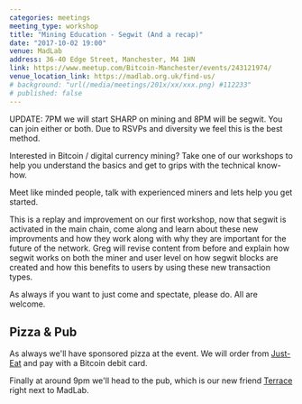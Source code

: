 ```yaml
---
categories: meetings
meeting_type: workshop
title: "Mining Education - Segwit (And a recap)"
date: "2017-10-02 19:00"
venue: MadLab
address: 36-40 Edge Street, Manchester, M4 1HN
link: https://www.meetup.com/Bitcoin-Manchester/events/243121974/
venue_location_link: https://madlab.org.uk/find-us/
# background: "url(/media/meetings/201x/xx/xxx.png) #112233"
# published: false
---
```


UPDATE: 7PM we will start SHARP on mining and 8PM will be segwit. You can join either or both. Due to RSVPs and diversity we feel this is the best method.

Interested in Bitcoin / digital currency mining? Take one of our workshops to help you understand the basics and get to grips with the technical know-how.

Meet like minded people, talk with experienced miners and lets help you get started.

This is a replay and improvement on our first workshop, now that segwit is activated in the main chain, come along and learn about these new improvments and how they work along with why they are important for the future of the network. Greg will revise content from before and explain how segwit works on both the miner and user level on how segwit blocks are created and how this benefits to users by using these new transaction types.

As always if you want to just come and spectate, please do. All are welcome.

## Pizza & Pub

As always we'll have sponsored pizza at the event. We will order from [Just-Eat][just-eat] and pay with a Bitcoin debit card.

Finally at around 9pm we'll head to the pub, which is our new friend [Terrace][terrace] right next to MadLab.

[just-eat]: https://www.just-eat.co.uk
[terrace]: https://twitter.com/nqterrace
